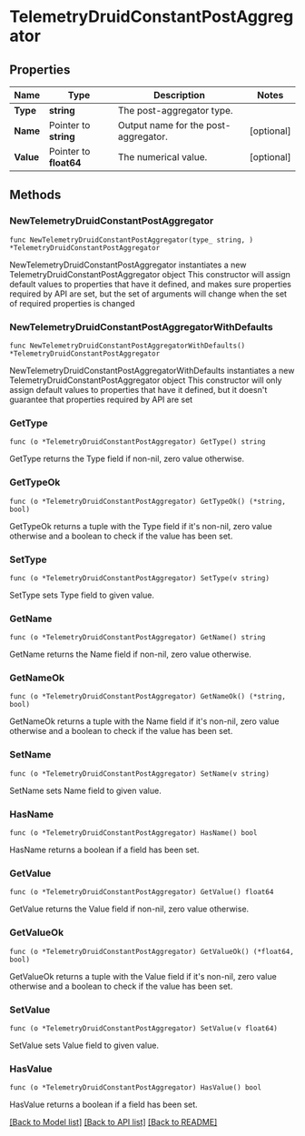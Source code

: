 # TelemetryDruidConstantPostAggregator

## Properties

Name | Type | Description | Notes
------------ | ------------- | ------------- | -------------
**Type** | **string** | The post-aggregator type. | 
**Name** | Pointer to **string** | Output name for the post-aggregator. | [optional] 
**Value** | Pointer to **float64** | The numerical value. | [optional] 

## Methods

### NewTelemetryDruidConstantPostAggregator

`func NewTelemetryDruidConstantPostAggregator(type_ string, ) *TelemetryDruidConstantPostAggregator`

NewTelemetryDruidConstantPostAggregator instantiates a new TelemetryDruidConstantPostAggregator object
This constructor will assign default values to properties that have it defined,
and makes sure properties required by API are set, but the set of arguments
will change when the set of required properties is changed

### NewTelemetryDruidConstantPostAggregatorWithDefaults

`func NewTelemetryDruidConstantPostAggregatorWithDefaults() *TelemetryDruidConstantPostAggregator`

NewTelemetryDruidConstantPostAggregatorWithDefaults instantiates a new TelemetryDruidConstantPostAggregator object
This constructor will only assign default values to properties that have it defined,
but it doesn't guarantee that properties required by API are set

### GetType

`func (o *TelemetryDruidConstantPostAggregator) GetType() string`

GetType returns the Type field if non-nil, zero value otherwise.

### GetTypeOk

`func (o *TelemetryDruidConstantPostAggregator) GetTypeOk() (*string, bool)`

GetTypeOk returns a tuple with the Type field if it's non-nil, zero value otherwise
and a boolean to check if the value has been set.

### SetType

`func (o *TelemetryDruidConstantPostAggregator) SetType(v string)`

SetType sets Type field to given value.


### GetName

`func (o *TelemetryDruidConstantPostAggregator) GetName() string`

GetName returns the Name field if non-nil, zero value otherwise.

### GetNameOk

`func (o *TelemetryDruidConstantPostAggregator) GetNameOk() (*string, bool)`

GetNameOk returns a tuple with the Name field if it's non-nil, zero value otherwise
and a boolean to check if the value has been set.

### SetName

`func (o *TelemetryDruidConstantPostAggregator) SetName(v string)`

SetName sets Name field to given value.

### HasName

`func (o *TelemetryDruidConstantPostAggregator) HasName() bool`

HasName returns a boolean if a field has been set.

### GetValue

`func (o *TelemetryDruidConstantPostAggregator) GetValue() float64`

GetValue returns the Value field if non-nil, zero value otherwise.

### GetValueOk

`func (o *TelemetryDruidConstantPostAggregator) GetValueOk() (*float64, bool)`

GetValueOk returns a tuple with the Value field if it's non-nil, zero value otherwise
and a boolean to check if the value has been set.

### SetValue

`func (o *TelemetryDruidConstantPostAggregator) SetValue(v float64)`

SetValue sets Value field to given value.

### HasValue

`func (o *TelemetryDruidConstantPostAggregator) HasValue() bool`

HasValue returns a boolean if a field has been set.


[[Back to Model list]](../README.md#documentation-for-models) [[Back to API list]](../README.md#documentation-for-api-endpoints) [[Back to README]](../README.md)


